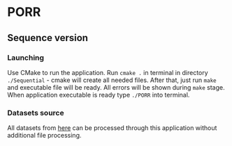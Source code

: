 # PORR

## Sequence version

### Launching

Use CMake to run the application. Run
```cmake .``` in terminal in directory `./Sequential` - cmake will create all needed files. After that, just run ```make``` and executable file will be ready. All errors will be shown during `make` stage. When application executable is ready type ```./PORR``` into terminal. 

### Datasets source

All datasets from [here](https://networkrepository.com/soc.php) can be processed through this application without additional file processing. 